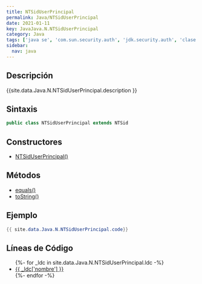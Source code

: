 ```yaml
---
title: NTSidUserPrincipal
permalink: Java/NTSidUserPrincipal
date: 2021-01-11
key: JavaJava.N.NTSidUserPrincipal
category: Java
tags: ['java se', 'com.sun.security.auth', 'jdk.security.auth', 'clase java', 'Java 1.0']
sidebar: 
  nav: java
---
```


## Descripción
{{site.data.Java.N.NTSidUserPrincipal.description }}

## Sintaxis
~~~java
public class NTSidUserPrincipal extends NTSid
~~~

## Constructores
* [NTSidUserPrincipal()](/Java/NTSidUserPrincipal/NTSidUserPrincipal/)

## Métodos
* [equals()](/Java/NTSidUserPrincipal/equals)
* [toString()](/Java/NTSidUserPrincipal/toString)

## Ejemplo
~~~java
{{ site.data.Java.N.NTSidUserPrincipal.code}}
~~~

## Líneas de Código
<ul>
{%- for _ldc in site.data.Java.N.NTSidUserPrincipal.ldc -%}
   <li>
       <a href="{{_ldc['url'] }}">{{ _ldc['nombre'] }}</a>
   </li>
{%- endfor -%}
</ul>
